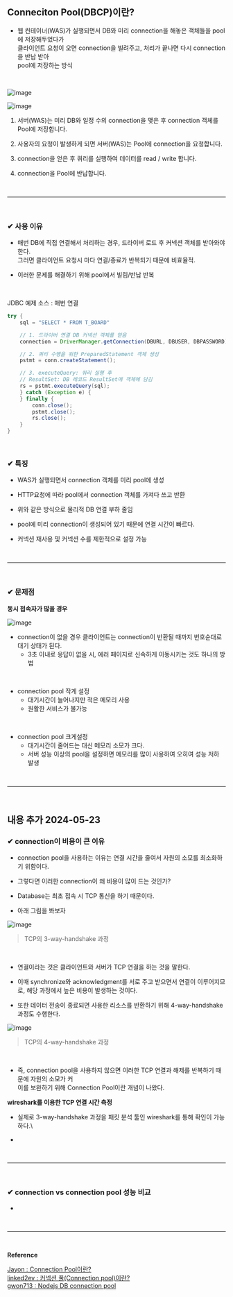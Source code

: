  ## Conneciton Pool(DBCP)이란?
 - 웹 컨테이너(WAS)가 실행되면서 DB와 미리 connection을 해놓은 객체들을 pool에 저장해두었다가<br>
 클라이언트 요청이 오면 connection을 빌려주고, 처리가 끝나면 다시 connection을 반납 받아<br>
 pool에 저장하는 방식
<br>

![image](https://github.com/yejun95/Today-I-Learn/assets/121341413/646f5b5e-c6b9-47b5-b06f-026e2df1295f)
<br>

![image](https://github.com/yejun95/Today-I-Learn/assets/121341413/5a296fde-5806-4e8c-bd47-3236a78916b5)
<br>

1. 서버(WAS)는 미리 DB와 일정 수의 connection을 맺은 후 connection 객체를 Pool에 저장합니다.

2. 사용자의 요청이 발생하게 되면 서버(WAS)는 Pool에 connection을 요청합니다.

3. connection을 얻은 후 쿼리를 실행하여 데이터를 read / write 합니다.

4. connection을 Pool에 반납합니다.
<br>
<hr>
<br>

### ✔ 사용 이유

- 매번 DB에 직접 연결해서 처리하는 경우, 드라이버 로드 후 커넥션 객체를 받아와야 한다.<br>
그러면 클라이언트 요청시 마다 연결/종료가 반복되기 때문에 비효율적.

- 이러한 문제를 해결하기 위해 pool에서 빌림/반납 반복
<br>

JDBC 예제 소스 : 매번 연결
```java
try {
    sql = "SELECT * FROM T_BOARD"

    // 1. 드라이버 연결 DB 커넥션 객체를 얻음
    connection = DriverManager.getConnection(DBURL, DBUSER, DBPASSWORD);

    // 2. 쿼리 수행을 위한 PreparedStatement 객체 생성
    pstmt = conn.createStatement();

    // 3. executeQuery: 쿼리 실행 후
    // ResultSet: DB 레코드 ResultSet에 객체에 담김
    rs = pstmt.executeQuery(sql);
    } catch (Exception e) {
    } finally {
        conn.close();
        pstmt.close();
        rs.close();
    }
}
```
<br>

### ✔ 특징
- WAS가 실행되면서 connection 객체를 미리 pool에 생성
 
- HTTP요청에 따라 pool에서 connection 객체를 가져다 쓰고 반환
 
- 위와 같은 방식으로 물리적 DB 연결 부하 줄임
 
- pool에 미리 connection이 생성되어 있기 때문에 연결 시간이 빠르다.
 
- 커넥션 재사용 및 커넥션 수를 제한적으로 설정 가능
<br>
<hr>
<br>

### ✔ 문제점
**동시 접속자가 많을 경우**
<br>

![image](https://github.com/yejun95/Today-I-Learn/assets/121341413/21701ced-f414-4077-b927-d54397d523bb)
<br>

- connection이 없을 경우 클라이언트는 connection이 반환될 때까지 번호순대로 대기 상태가 된다.
  - 3초 이내로 응답이 없을 시, 에러 페이지로 신속하게 이동시키는 것도 하나의 방법
 <br>
 
- connection pool 작게 설정
  - 대기시간이 늘어나지만 적은 메모리 사용
  - 원활한 서비스가 불가능
<br>

- connection pool 크게설정
  - 대기시간이 줄어드는 대신 메모리 소모가 크다.
  - 서버 성능 이상의 pool을 설정하면 메모리를 많이 사용하여 오히여 성능 저하 발생
<br>
<hr>
<br>

## 내용 추가 2024-05-23

### ✔ connection이 비용이 큰 이유
- connection pool을 사용하는 이유는 연결 시간을 줄여서 자원의 소모를 최소화하기 위함이다.

- 그렇다면 이러한 connection이 왜 비용이 많이 드는 것인가?

- Database는 최초 접속 시 TCP 통신을 하기 때문이다.

- 아래 그림을 봐보자

![image](https://github.com/yejun95/Today-I-Learned/assets/121341413/c36bd952-db38-4a26-af5d-707ecfe60db3)
> TCP의 3-way-handshake 과정
<br>

- 연결이라는 것은 클라이언트와 서버가 TCP 연결을 하는 것을 말한다.

- 이때 synchronize와 acknowledgment를 서로 주고 받으면서 연결이 이루어지므로, 해당 과정에서 높은 비용이 발생하는 것이다.

- 또한 데이터 전송이 종료되면 사용한 리소스를 반환하기 위해 4-way-handshake 과정도 수행한다.

![image](https://github.com/yejun95/Today-I-Learned/assets/121341413/f6d9babd-6405-420e-9138-601bdc31ccc4)
> TCP의 4-way-handshake 과정
<br>

- 즉, connection pool을 사용하지 않으면 이러한 TCP 연결과 해제를 반복하기 때문에 자원의 소모가 커<br>
이를 보완하기 위해 Connection Pool이란 개념이 나왔다.

**wireshark를 이용한 TCP 연결 시간 측정**
- 실제로 3-way-handshake 과정을 패킷 분석 툴인 wireshark를 통해 확인이 가능하다.\

- 
<br>
<hr>
<br>

### ✔ connection vs connection pool 성능 비교
- 

<br>
<hr>
<br>

**Reference**<br>

[Jayon : Connection Pool이란?](https://steady-coding.tistory.com/564)<br>
[linked2ev : 커넥션 풀(Connection pool)이란?](https://linked2ev.github.io/spring/2019/08/14/Spring-3-%EC%BB%A4%EB%84%A5%EC%85%98-%ED%92%80%EC%9D%B4%EB%9E%80/)<br>
[gwon713 : Nodejs DB connection pool](https://velog.io/@gwon713/Nodejs-MySQL-DB-connection-pool)
